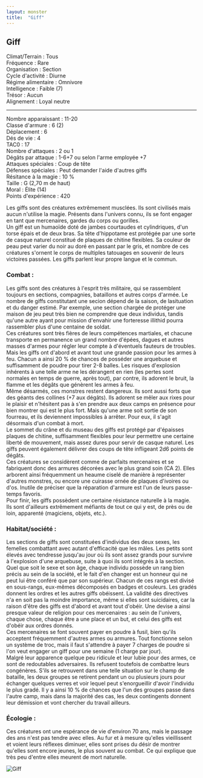 ```yaml
---
layout: monster
title:  "Giff"
---
```


## Giff
    
Climat/Terrain : Tous  
Fréquence : Rare  
Organisation : Section  
Cycle d'activité : Diurne  
Régime alimentaire : Omnivore  
Intelligence : Faible (7)  
Trésor : Aucun  
Alignement : Loyal neutre  

---

Nombre apparaissant : 11-20  
Classe d'armure : 6 (2)    
Déplacement : 6  
Dés de vie : 4  
TAC0 : 17  
Nombre d'attaques : 2 ou 1  
Dégâts par attaque : 1-6+7 ou selon l'arme employée +7  
Attaques spéciales : Coup de tête  
Défenses spéciales : Peut demander l'aide d'autres giffs  
Résitance à la magie : 10 %  
Taille : G (2,70 m de haut)  
Moral : Élite (14)  
Points d'expérience : 420

Les giffs sont des créatures extrêmement musclées. Ils sont civilisés mais aucun n'utilise la magie. Présents dans l'univers connu, ils se font engager en tant que mercenaires, gardes du corps ou gorilles.  
Un giff est un humaoïde doté de jambes courtaudes et cylindriques, d'un torse épais et de deux bras. Sa tête d'hippotame est protégée par une sorte de casque naturel constitué de plaques de chitine flexibles. Sa couleur de peau peut varier du noir au doré en passant par le gris, et nombre de ces créatures s'ornent le corps de multiples tatouages en souvenir de leurs victoires passées. Les giffs parlent leur propre langue et le commun.

### Combat :

Les giffs sont des créatures à l'esprit très militaire, qui se rassemblent toujours en sections, compagnies, bataillons et autres corps d'armée. Le nombre de giffs constitutant une secion dépend de la saison, de lasituation et du danger estimé. Par exemple, une section chargée de protéger une maison de jeu peut très bien ne comprendre que deux individus, tandis qu'une autre ayant pour mission d'envahir une forteresse illithid pourra rassembler plus d'une centaine de soldat.  
Ces créatures sont très fières de leurs compétences martiales, et chacune transporte en permanence un grand nombre d'épées, dagues et autres masses d'armes pour régler leur compte à d'éventuels fauteurs de troubles.  
Mais les giffs ont d'abord et avant tout une grande passion pour les armes à feu. Chacun a ainsi 20 % de chances de posséder une arquebuse et suffisamment de poudre pour tirer 2-8 balles. Les risques d'explosion inhérents à une telle arme ne les dérangent en rien (les pertes sont normales en temps de guerre, après tout), par contre, ils adorent le bruit, la flamme et les dégâts que génèrent les armes à feu.  
Même désarmés, ces monstres restent dangereux. Ils sont aussi forts que des géants des collines (+7 aux dégâts). Ils adorent se mêler aux rixes pour le plaisir et n'hésitent pas à s'en prendre aux deux camps en présence pour bien montrer qui est le plus fort. Mais qu'une arme soit sortie de son fourreau, et ils deviennent impossibles à arrêter. Pour eux, il s'agit désormais d'un combat à mort.  
Le sommet du crâne et du museau des giffs est protégé par d'épaisses plaques de chitine, suffisamment flexibles pour leur permettre une certaine liberté de mouvement, mais assez dures pour servir de casque naturel. Les giffs peuvent également délivrer des coups de tête infligeant 2d6 points de dégâts.  
Ces créatures se considèrent comme de parfaits mercenaires et se fabriquent donc des armures décorées avec le plus grand soin (CA 2). Elles arborent ainsi fréquemment un heaume ciselé de manière à représenter d'autres monstres, ou encore une cuirasse ornée de plaques d'ivoires ou d'os. Inutile de préciser que la réparation d'armure est l'un de leurs passe-temps favoris.  
Pour finir, les giffs possèdent une certaine résistance naturelle à la magie. Ils sont d'ailleurs extrêmement méfiants de tout ce qui y est, de près ou de loin, apparenté (magiciens, objets, etc.).

### Habitat/société :

Les sections de giffs sont constituées d'individus des deux sexes, les femelles combattant avec autant d'efficacité que les mâles. Les petits sont élevés avec tendresse jusqu'au jour où ils sont assez grands pour survivre à l'explosion d'une arquebuse, suite à quoi ils sont intégrés à la section. Quel que soit le sexe et son âge, chaque individu possède un rang bien précis au sein de la société, et le fait d'en changer est un honneur qui ne peut lui être conféré que par son supérieur. Chacun de ces rangs est divisé en sous-rangs, eux-mêmes décomposés en badges et couleurs. Les gradés donnent les ordres et les autres giffs obéissent. La validité des directives n'a en soit pas la moindre importance, même si elles sont suicidaires, car la raison d'être des giffs est d'abord et avant tout d'obéir. Une devise a ainsi presque valeur de religion pour ces mercenaires : au sein de l'univers, chaque chose, chaque être a une place et un but, et celui des giffs est d'obéir aux ordres donnés.  
Ces mercenaires se font souvent payer en poudre à fusil, bien qu'ils acceptent fréquemment d'autres armes ou armures. Tout fonctionne selon un système de troc, mais il faut s'attendre à payer 7 charges de poudre si l'on veut engager un giff pour une semaine (1 charge par jour).  
Malgré leur apparence quelque peu ridicule et leur lubie pour des armes, ce sont de redoutables adversaires. Ils refusent toutefois de combattre leurs congénères. S'ils se retrouvent dans une telle situation sur le champ de bataille, les deux groupes se retirent pendant un ou plusieurs jours pour échanger quelques verres et voir lequel peut s'enorgueillir d'avoir l'individu le plus gradé. Il y a ainsi 10 % de chances que l'un des groupes passe dans l'autre camp, mais dans la majorité des cas, les deux contingents donnent leur démission et vont chercher du travail ailleurs.

### Écologie :

Ces créatures ont une espérance de vie d'environ 70 ans, mais le passage des ans n'est pas tendre avec elles. Au fur et à mesure qu'elles vieillissent et voient leurs réflexes diminuer, elles sont prises du désir de montrer qu'elles sont encore jeunes, le plus souvent au combat. Ce qui explique que très peu d'entre elles meurent de mort naturelle.

![Giff](/giff.jpg "Giff")